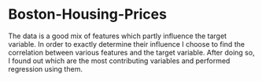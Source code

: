 # Boston-Housing-Prices
The data is a good mix of features which partly influence the target variable. In order to exactly determine their influence I choose to find the correlation between various features and the target variable. After doing so, I found out which are the most contributing variables and performed regression using them. 
